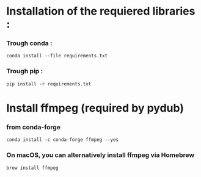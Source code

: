 
# Installation of the requiered libraries :

### Trough conda : 

```
conda install --file requirements.txt
```

### Trough pip : 

```
pip install -r requirements.txt
```

# Install ffmpeg (required by pydub) 

### from conda-forge
```
conda install -c conda-forge ffmpeg --yes
```
### On macOS, you can alternatively install ffmpeg via Homebrew
```
brew install ffmpeg
```